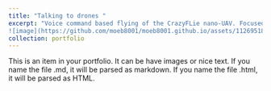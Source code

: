 ```yaml
---
title: "Talking to drones "
excerpt: "Voice command based flying of the CrazyFLie nano-UAV. Focused on onboard Voice Command Recognition for Crazyflie.<br/>
![image](https://github.com/moeb8001/moeb8001.github.io/assets/112695184/99a9ecae-e9b7-4a9d-b96d-953cb4facb60)"
collection: portfolio
---
```


This is an item in your portfolio. It can be have images or nice text. If you name the file .md, it will be parsed as markdown. If you name the file .html, it will be parsed as HTML. 
